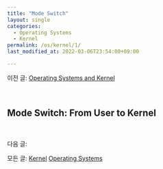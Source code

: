 ```yaml
---
title: "Mode Switch"
layout: single
categories:
  - Operating Systems
  - Kernel
permalink: /os/kernel/1/
last_modified_at: 2022-03-06T23:54:00+09:00

---
```


이전 글: [Operating Systems and Kernel](/os/kernel/0/)

<br>

## Mode Switch: From User to Kernel



<br>

다음 글: [](/os/kernel/2/)

모든 글: [Kernel](/os/kernel/) [Operating Systems](/os/)
